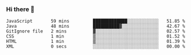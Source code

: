 ### Hi there 👋

<!--START_SECTION:waka-->

```text
JavaScript       59 mins         █████████████░░░░░░░░░░░░   51.85 %
Java             48 mins         ██████████▓░░░░░░░░░░░░░░   42.67 %
GitIgnore file   2 mins          ▓░░░░░░░░░░░░░░░░░░░░░░░░   02.57 %
CSS              1 min           ▒░░░░░░░░░░░░░░░░░░░░░░░░   01.52 %
HTML             1 min           ▒░░░░░░░░░░░░░░░░░░░░░░░░   01.39 %
XML              0 secs          ░░░░░░░░░░░░░░░░░░░░░░░░░   00.00 %
```

<!--END_SECTION:waka-->

<!--
**Jonas-VanHaeken/Jonas-VanHaeken** is a ✨ _special_ ✨ repository because its `README.md` (this file) appears on your GitHub profile.

Here are some ideas to get you started:

- 🔭 I’m currently working on ...
- 🌱 I’m currently learning ...
- 👯 I’m looking to collaborate on ...
- 🤔 I’m looking for help with ...
- 💬 Ask me about ...
- 📫 How to reach me: ...
- 😄 Pronouns: ...
- ⚡ Fun fact: ...
-->
